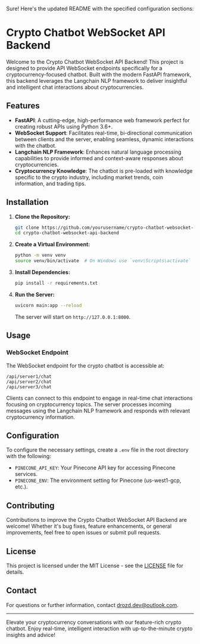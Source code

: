 Sure! Here's the updated README with the specified configuration sections:

# Crypto Chatbot WebSocket API Backend

Welcome to the Crypto Chatbot WebSocket API Backend! This project is designed to provide API WebSocket endpoints specifically for a cryptocurrency-focused chatbot. Built with the modern FastAPI framework, this backend leverages the Langchain NLP framework to deliver insightful and intelligent chat interactions about cryptocurrencies.

## Features

- **FastAPI**: A cutting-edge, high-performance web framework perfect for creating robust APIs using Python 3.6+.
- **WebSocket Support**: Facilitates real-time, bi-directional communication between clients and the server, enabling seamless, dynamic interactions with the chatbot.
- **Langchain NLP Framework**: Enhances natural language processing capabilities to provide informed and context-aware responses about cryptocurrencies.
- **Cryptocurrency Knowledge**: The chatbot is pre-loaded with knowledge specific to the crypto industry, including market trends, coin information, and trading tips.

## Installation

1. **Clone the Repository:**

   ```bash
   git clone https://github.com/yourusername/crypto-chatbot-websocket-api-backend.git
   cd crypto-chatbot-websocket-api-backend
   ```

2. **Create a Virtual Environment:**

   ```bash
   python -m venv venv
   source venv/bin/activate  # On Windows use `venv\Scripts\activate`
   ```

3. **Install Dependencies:**

   ```bash
   pip install -r requirements.txt
   ```

4. **Run the Server:**

   ```bash
   uvicorn main:app --reload
   ```

   The server will start on `http://127.0.0.1:8000`.

## Usage

### WebSocket Endpoint

The WebSocket endpoint for the crypto chatbot is accessible at:

```
/api/server1/chat
/api/server2/chat
/api/server3/chat
```

Clients can connect to this endpoint to engage in real-time chat interactions focusing on cryptocurrency topics. The server processes incoming messages using the Langchain NLP framework and responds with relevant cryptocurrency information.

## Configuration

To configure the necessary settings, create a `.env` file in the root directory with the following:

- `PINECONE_API_KEY`: Your Pinecone API key for accessing Pinecone services.
- `PINECONE_ENV`: The environment setting for Pinecone (us-west1-gcp, etc.).

## Contributing

Contributions to improve the Crypto Chatbot WebSocket API Backend are welcome! Whether it's bug fixes, feature enhancements, or general improvements, feel free to open issues or submit pull requests.

## License

This project is licensed under the MIT License - see the [LICENSE](LICENSE) file for details.

## Contact

For questions or further information, contact [drozd.dev@outlook.com](mailto:drozd.dev@outlook.com).

---

Elevate your cryptocurrency conversations with our feature-rich crypto chatbot. Enjoy real-time, intelligent interaction with up-to-the-minute crypto insights and advice!